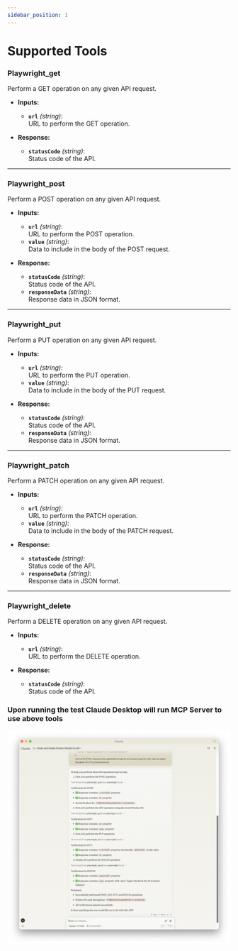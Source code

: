```yaml
---
sidebar_position: 1
---
```

# Supported Tools

### Playwright_get
Perform a GET operation on any given API request.

- **Inputs:**
  - **`url`** *(string)*:  
    URL to perform the GET operation.

- **Response:**
  - **`statusCode`** *(string)*:  
    Status code of the API.

---

### Playwright_post
Perform a POST operation on any given API request.

- **Inputs:**
  - **`url`** *(string)*:  
    URL to perform the POST operation.  
  - **`value`** *(string)*:  
    Data to include in the body of the POST request.

- **Response:**
  - **`statusCode`** *(string)*:  
    Status code of the API.  
  - **`responseData`** *(string)*:  
    Response data in JSON format.

---

### Playwright_put
Perform a PUT operation on any given API request.

- **Inputs:**
  - **`url`** *(string)*:  
    URL to perform the PUT operation.  
  - **`value`** *(string)*:  
    Data to include in the body of the PUT request.

- **Response:**
  - **`statusCode`** *(string)*:  
    Status code of the API.  
  - **`responseData`** *(string)*:  
    Response data in JSON format.

---

### Playwright_patch
Perform a PATCH operation on any given API request.

- **Inputs:**
  - **`url`** *(string)*:  
    URL to perform the PATCH operation.  
  - **`value`** *(string)*:  
    Data to include in the body of the PATCH request.

- **Response:**
  - **`statusCode`** *(string)*:  
    Status code of the API.  
  - **`responseData`** *(string)*:  
    Response data in JSON format.

---

### Playwright_delete
Perform a DELETE operation on any given API request.

- **Inputs:**
  - **`url`** *(string)*:  
    URL to perform the DELETE operation.

- **Response:**
  - **`statusCode`** *(string)*:  
    Status code of the API.

### Upon running the test Claude Desktop will run MCP Server to use above tools
![Playwright MCP Server](./img/playwright-api.png)